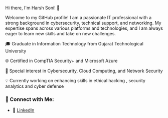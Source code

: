 Hi there, I'm Harsh Soni! 👋

Welcome to my GitHub profile! I am a passionate IT professional with a strong background in cybersecurity, technical support, and networking. My expertise spans across various platforms and technologies, and I am always eager to learn new skills and take on new challenges.

🎓 Graduate in Information Technology from Gujarat Technological University

🌐 Certified in CompTIA Security+ and Microsoft Azure

🎯 Special interest in Cybersecurity, Cloud Computing, and Network Security

💡 Currently working on enhancing skills in ethical hacking , security analytics and cyber defense

### 🔗 Connect with Me:
- 💼 [LinkedIn](https://www.linkedin.com/in/harshsoni1208/)
